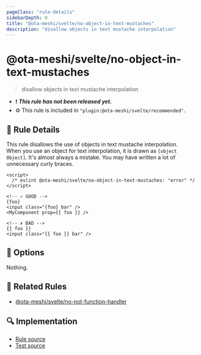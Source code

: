 ```yaml
---
pageClass: "rule-details"
sidebarDepth: 0
title: "@ota-meshi/svelte/no-object-in-text-mustaches"
description: "disallow objects in text mustache interpolation"
---
```


# @ota-meshi/svelte/no-object-in-text-mustaches

> disallow objects in text mustache interpolation

- :exclamation: <badge text="This rule has not been released yet." vertical="middle" type="error"> **_This rule has not been released yet._** </badge>
- :gear: This rule is included in `"plugin:@ota-meshi/svelte/recommended"`.

## :book: Rule Details

This rule disallows the use of objects in text mustache interpolation.  
When you use an object for text interpolation, it is drawn as `[object Object]`. It's almost always a mistake. You may have written a lot of unnecessary curly braces.

<eslint-code-block>

<!--eslint-skip-->

```svelte
<script>
  /* eslint @ota-meshi/svelte/no-object-in-text-mustaches: "error" */
</script>

<!-- ✓ GOOD -->
{foo}
<input class="{foo} bar" />
<MyComponent prop={{ foo }} />

<!-- ✗ BAD -->
{{ foo }}
<input class="{{ foo }} bar" />
```

</eslint-code-block>

## :wrench: Options

Nothing.

## :couple: Related Rules

- [@ota-meshi/svelte/no-not-function-handler]

[@ota-meshi/svelte/no-not-function-handler]: ./no-not-function-handler.md

## :mag: Implementation

- [Rule source](https://github.com/ota-meshi/eslint-plugin-svelte/blob/main/src/rules/no-object-in-text-mustaches.ts)
- [Test source](https://github.com/ota-meshi/eslint-plugin-svelte/blob/main/tests/src/rules/no-object-in-text-mustaches.ts)
